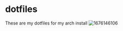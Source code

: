 # dotfiles
These are my dotfiles for my arch install 
![1676146106](https://user-images.githubusercontent.com/85880386/218280153-c268f73f-f857-46d5-8244-9a85e36a4a1b.png)
